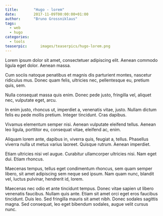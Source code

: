 ```yaml
---
title:       "Hugo - lorem"
date:        2017-11-09T00:00:00+01:00
author:      "Bruno Grossniklaus"
tags:
  - web
  - hugo
categories:
  - tools
teaserpic:      images/teaserpics/hugo-lorem.png
---
```


Lorem ipsum dolor sit amet, consectetuer adipiscing elit. Aenean
commodo ligula eget dolor. Aenean massa.

Cum sociis natoque penatibus et magnis dis parturient montes, nascetur
ridiculus mus. Donec quam felis, ultricies nec, pellentesque eu,
pretium quis, sem.

<!--more-->

Nulla consequat massa quis enim. Donec pede justo, fringilla vel,
aliquet nec, vulputate eget, arcu.

In enim justo, rhoncus ut, imperdiet a, venenatis vitae, justo. Nullam
dictum felis eu pede mollis pretium. Integer tincidunt. Cras dapibus.

Vivamus elementum semper nisi. Aenean vulputate eleifend
tellus. Aenean leo ligula, porttitor eu, consequat vitae, eleifend ac,
enim.

Aliquam lorem ante, dapibus in, viverra quis, feugiat a,
tellus. Phasellus viverra nulla ut metus varius laoreet. Quisque
rutrum. Aenean imperdiet.

Etiam ultricies nisi vel augue. Curabitur ullamcorper ultricies
nisi. Nam eget dui. Etiam rhoncus.

Maecenas tempus, tellus eget condimentum rhoncus, sem quam semper
libero, sit amet adipiscing sem neque sed ipsum. Nam quam nunc,
blandit vel, luctus pulvinar, hendrerit id, lorem.

Maecenas nec odio et ante tincidunt tempus. Donec vitae sapien ut
libero venenatis faucibus. Nullam quis ante. Etiam sit amet orci eget
eros faucibus tincidunt. Duis leo. Sed fringilla mauris sit amet
nibh. Donec sodales sagittis magna. Sed consequat, leo eget bibendum
sodales, augue velit cursus nunc.

